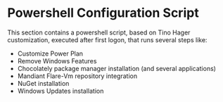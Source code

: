 # Powershell Configuration Script
This section contains a powershell script, based on Tino Hager customization, executed after first logon, that runs several steps like:
- Customize Power Plan
- Remove Windows Features
- Chocolately package manager installation (and several applications)
- Mandiant Flare-Vm repository integration
- NuGet installation
- Windows Updates installation

